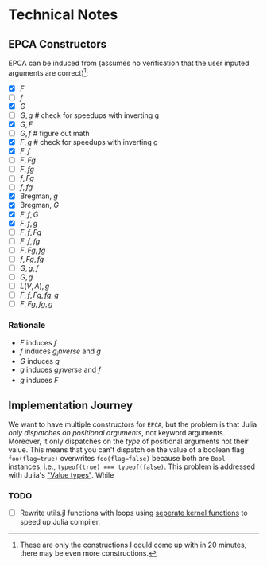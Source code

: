 # Technical Notes

## EPCA Constructors 

EPCA can be induced from (assumes no verification that the user inputed arguments are correct)[^1]:

- [x] $F$
- [ ] $f$
- [x] $G$
- [ ] $G, g$  # check for speedups with inverting g
- [x] $G, F$
- [ ] $G, f$  # figure out math
- [x] $F, g$  # check for speedups with inverting g
- [x] $F, f$
- [ ] $F, Fg$
- [ ] $F, fg$
- [ ] $f, Fg$
- [ ] $f, fg$
- [x] Bregman, $g$
- [x] Bregman, $G$
- [x] $F, f, G$
- [x] $F, f, g$
- [ ] $F, f, Fg$
- [ ] $F, f, fg$
- [ ] $F, Fg, fg$
- [ ] $f, Fg, fg$
- [ ] $G, g, f$
- [ ] $G, g$
- [ ] $L(V, A), g$
- [ ] $F, f, Fg, fg, g$
- [ ] $F, Fg, fg, g$

[^1]: These are only the constructions I could come up with in 20 minutes, there may be even more constructions.

### Rationale
* $F$ induces $f$
* $f$ induces $g_inverse$ and $g$
* $G$ induces $g$
* $g$ induces $g_inverse$ and $f$
* $g$ induces $F$

## Implementation Journey
We want to have multiple constructors for `EPCA`, but the problem is that Julia *only dispatches on positional arguments*, not keyword arguments. Moreover, it only dispatches on the *type* of positional arguments not their value. This means that you can't dispatch on the value of a boolean flag `foo(flag=true)` overwrites `foo(flag=false)` because both are `Bool` instances, i.e., `typeof(true) === typeof(false)`. This problem is addressed with Julia's ["Value types"](https://docs.julialang.org/en/v1/manual/types/#%22Value-types%22). While 


### TODO
- [ ] Rewrite utils.jl functions with loops using [seperate kernel functions](https://docs.julialang.org/en/v1/manual/performance-tips/#kernel-functions) to speed up Julia compiler.